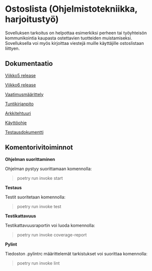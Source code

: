 # Ostoslista (Ohjelmistotekniikka, harjoitustyö)

Sovelluksen tarkoitus on helpottaa esimerkiksi perheen tai työyhteisön kommunikointia kaupasta ostettavien tuotteiden muistamiseksi. Sovelluksella voi myös kirjoittaa viestejä muille käyttäjille ostoslistaan liittyen.

## Dokumentaatio

[Viikko5 release](https://github.com/Veera0742/ohjelmistotekniikka-harjoitustyo/releases/tag/viikko5)

[Viikko6 release](https://github.com/Veera0742/ohjelmistotekniikka-harjoitustyo/releases/tag/viikko6)

[Vaatimusmäärittely](https://github.com/Veera0742/ohjelmistotekniikka-harjoitustyo/blob/master/dokumentaatio/vaatimusmaarittely.md)

[Tuntikirjanpito](https://github.com/Veera0742/ohjelmistotekniikka-harjoitustyo/blob/master/dokumentaatio/tuntikirjanpito.md)

[Arkkitehtuuri](https://github.com/Veera0742/ohjelmistotekniikka-harjoitustyo/blob/master/dokumentaatio/arkkitehtuuri.md)

[Käyttöohje](https://github.com/Veera0742/ohjelmistotekniikka-harjoitustyo/blob/master/dokumentaatio/kayttoohje.md)

[Testausdokumentti](https://github.com/Veera0742/ohjelmistotekniikka-harjoitustyo/blob/master/dokumentaatio/testaus.md)

## Komentorivitoiminnot

**Ohjelman suorittaminen**

Ohjelman pystyy suorittamaan komennolla:

> poetry run invoke start

**Testaus**

Testit suoritetaan komennolla:

> poetry run invoke test

**Testikattavuus**

Testikattavuusraportin voi luoda komennolla:

> poetry run invoke coverage-report

**Pylint**

Tiedoston .pylintrc määrittelemät tarkistukset voi suorittaa komennolla:

> poetry run invoke lint

 

